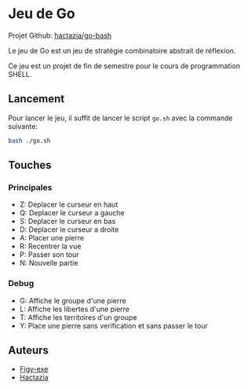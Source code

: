 # Jeu de Go

Projet Github: [hactazia/go-bash](https://github.com/hactazia/go-bash)

Le jeu de Go est un jeu de stratégie combinatoire abstrait de réflexion.

Ce jeu est un projet de fin de semestre pour le cours de programmation SHELL.

## Lancement

Pour lancer le jeu, il suffit de lancer le script `go.sh` avec la commande suivante:

```bash
bash ./go.sh
```

## Touches

### Principales

- Z: Deplacer le curseur en haut
- Q: Deplacer le curseur a gauche
- S: Deplacer le curseur en bas
- D: Deplacer le curseur a droite
- A: Placer une pierre
- R: Recentrer la vue
- P: Passer son tour
- N: Nouvelle partie

### Debug

- G: Affiche le groupe d'une pierre
- L: Affiche les libertes d'une pierre
- T: Affiche les territoires d'un groupe
- Y: Place une pierre sans verification et sans passer le tour

## Auteurs

- [Figy-exe](https://github.com/Figy-exe)
- [Hactazia](https://github.com/hactazia) 
